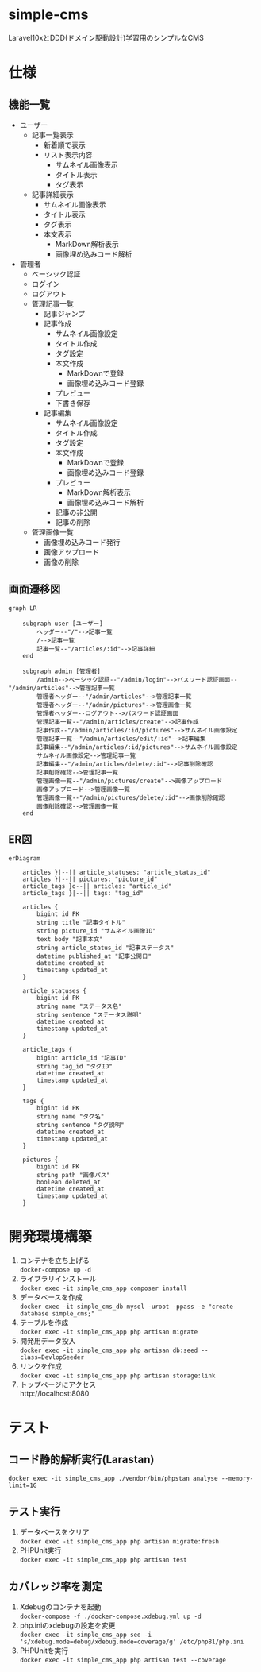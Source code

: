 # simple-cms
Laravel10xとDDD(ドメイン駆動設計)学習用のシンプルなCMS

# 仕様
## 機能一覧
- ユーザー 
    - 記事一覧表示
        - 新着順で表示
        - リスト表示内容
            - サムネイル画像表示
            - タイトル表示
            - タグ表示
    - 記事詳細表示
        - サムネイル画像表示
        - タイトル表示
        - タグ表示
        - 本文表示
            - MarkDown解析表示
            - 画像埋め込みコード解析
- 管理者
    - ベーシック認証
    - ログイン
    - ログアウト
    - 管理記事一覧
        - 記事ジャンプ
        - 記事作成
            - サムネイル画像設定
            - タイトル作成
            - タグ設定
            - 本文作成
                - MarkDownで登録
                - 画像埋め込みコード登録
            - プレビュー
            - 下書き保存
        - 記事編集
            - サムネイル画像設定
            - タイトル作成
            - タグ設定
            - 本文作成
                - MarkDownで登録
                - 画像埋め込みコード登録
            - プレビュー
                - MarkDown解析表示
                - 画像埋め込みコード解析
            - 記事の非公開
            - 記事の削除
    - 管理画像一覧
        - 画像埋め込みコード発行
        - 画像アップロード
        - 画像の削除

## 画面遷移図
```mermaid
graph LR

    subgraph user [ユーザー]
        ヘッダー--"/"-->記事一覧
        /-->記事一覧
        記事一覧--"/articles/:id"-->記事詳細
    end
    
    subgraph admin [管理者]
        /admin-->ベーシック認証--"/admin/login"-->パスワード認証画面--"/admin/articles"-->管理記事一覧
        管理者ヘッダー--"/admin/articles"-->管理記事一覧
        管理者ヘッダー--"/admin/pictures"-->管理画像一覧
        管理者ヘッダー--ログアウト-->パスワード認証画面
        管理記事一覧--"/admin/articles/create"-->記事作成
        記事作成--"/admin/articles/:id/pictures"-->サムネイル画像設定
        管理記事一覧--"/admin/articles/edit/:id"-->記事編集
        記事編集--"/admin/articles/:id/pictures"-->サムネイル画像設定
        サムネイル画像設定-->管理記事一覧
        記事編集--"/admin/articles/delete/:id"-->記事削除確認
        記事削除確認-->管理記事一覧
        管理画像一覧--"/admin/pictures/create"-->画像アップロード
        画像アップロード-->管理画像一覧
        管理画像一覧--"/admin/pictures/delete/:id"-->画像削除確認
        画像削除確認-->管理画像一覧
    end
```

## ER図
```mermaid
erDiagram

    articles }|--|| article_statuses: "article_status_id"
    articles }|--|| pictures: "picture_id"
    article_tags }o--|| articles: "article_id"
    article_tags }|--|| tags: "tag_id"

    articles {
        bigint id PK
        string title "記事タイトル"
        string picture_id "サムネイル画像ID"
        text body "記事本文"
        string article_status_id "記事ステータス"
        datetime published_at "記事公開日"
        datetime created_at
        timestamp updated_at
    }

    article_statuses {
        bigint id PK
        string name "ステータス名"
        string sentence "ステータス説明"
        datetime created_at
        timestamp updated_at
    }

    article_tags {
        bigint article_id "記事ID"
        string tag_id "タグID"
        datetime created_at
        timestamp updated_at
    }

    tags {
        bigint id PK
        string name "タグ名"
        string sentence "タグ説明"
        datetime created_at
        timestamp updated_at
    }

    pictures {
        bigint id PK
        string path "画像パス"
        boolean deleted_at
        datetime created_at
        timestamp updated_at
    }
```

# 開発環境構築
1. コンテナを立ち上げる  
`docker-compose up -d`
2. ライブラリインストール  
`docker exec -it simple_cms_app composer install`
3. データベースを作成  
`docker exec -it simple_cms_db mysql -uroot -ppass -e "create database simple_cms;"`
4. テーブルを作成  
`docker exec -it simple_cms_app php artisan migrate`
5. 開発用データ投入  
`docker exec -it simple_cms_app php artisan db:seed --class=DevlopSeeder`
6. リンクを作成  
`docker exec -it simple_cms_app php artisan storage:link`
7. トップページにアクセス  
http://localhost:8080  

# テスト
## コード静的解析実行(Larastan)
`docker exec -it simple_cms_app ./vendor/bin/phpstan analyse --memory-limit=1G`

## テスト実行
1. データベースをクリア  
`docker exec -it simple_cms_app php artisan migrate:fresh`
2. PHPUnit実行  
`docker exec -it simple_cms_app php artisan test`

## カバレッジ率を測定
1. Xdebugのコンテナを起動  
`docker-compose -f ./docker-compose.xdebug.yml up -d`
2. php.iniのxdebugの設定を変更  
`docker exec -it simple_cms_app sed -i 's/xdebug.mode=debug/xdebug.mode=coverage/g' /etc/php81/php.ini`
3. PHPUnitを実行  
`docker exec -it simple_cms_app php artisan test --coverage`